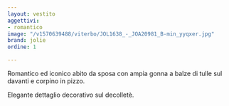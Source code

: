```yaml
---
layout: vestito
aggettivi:
- romantico
image: "/v1570639488/viterbo/JOL1638_-_JOA20981_B-min_yyqxer.jpg"
brand: jolie
ordine: 1

---
```

Romantico ed iconico abito da sposa con ampia gonna a balze di tulle sul davanti e corpino in pizzo. 

Elegante dettaglio decorativo sul decolletè.